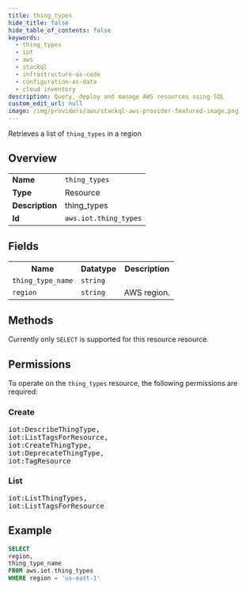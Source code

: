 ```yaml
---
title: thing_types
hide_title: false
hide_table_of_contents: false
keywords:
  - thing_types
  - iot
  - aws
  - stackql
  - infrastructure-as-code
  - configuration-as-data
  - cloud inventory
description: Query, deploy and manage AWS resources using SQL
custom_edit_url: null
image: /img/providers/aws/stackql-aws-provider-featured-image.png
---
```

Retrieves a list of <code>thing_types</code> in a region

## Overview
<table><tbody>
<tr><td><b>Name</b></td><td><code>thing_types</code></td></tr>
<tr><td><b>Type</b></td><td>Resource</td></tr>
<tr><td><b>Description</b></td><td>thing_types</td></tr>
<tr><td><b>Id</b></td><td><code>aws.iot.thing_types</code></td></tr>
</tbody></table>

## Fields
<table><tbody>
<tr><th>Name</th><th>Datatype</th><th>Description</th></tr>
<tr><td><code>thing_type_name</code></td><td><code>string</code></td><td></td></tr>
<tr><td><code>region</code></td><td><code>string</code></td><td>AWS region.</td></tr>

</tbody></table>

## Methods
Currently only <code>SELECT</code> is supported for this resource resource.

## Permissions

To operate on the <code>thing_types</code> resource, the following permissions are required:

### Create
<pre>
iot:DescribeThingType,
iot:ListTagsForResource,
iot:CreateThingType,
iot:DeprecateThingType,
iot:TagResource</pre>

### List
<pre>
iot:ListThingTypes,
iot:ListTagsForResource</pre>


## Example
```sql
SELECT
region,
thing_type_name
FROM aws.iot.thing_types
WHERE region = 'us-east-1'
```
